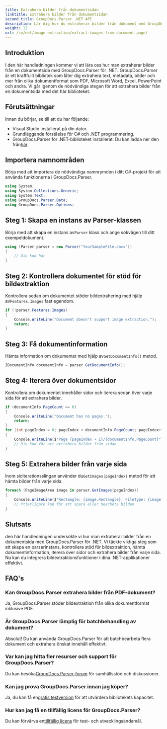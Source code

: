 ```yaml
---
title: Extrahera bilder från dokumentsidan
linktitle: Extrahera bilder från dokumentsidan
second_title: GroupDocs.Parser .NET API
description: Lär dig hur du extraherar bilder från dokument med GroupDocs.Parser för .NET. Förbättra dina dokumentbehandlingsmöjligheter.
weight: 12
url: /sv/net/image-extraction/extract-images-from-document-page/
---
```

## Introduktion
I den här handledningen kommer vi att lära oss hur man extraherar bilder från en dokumentsida med GroupDocs.Parser för .NET. GroupDocs.Parser är ett kraftfullt bibliotek som låter dig extrahera text, metadata, bilder och mer från olika dokumentformat som PDF, Microsoft Word, Excel, PowerPoint och andra. Vi går igenom de nödvändiga stegen för att extrahera bilder från en dokumentsida med det här biblioteket.
## Förutsättningar
Innan du börjar, se till att du har följande:
- Visual Studio installerat på din dator.
- Grundläggande förståelse för C# och .NET programmering.
- GroupDocs.Parser för .NET-biblioteket installerat. Du kan ladda ner den från[här](https://releases.groupdocs.com/parser/net/).

## Importera namnområden
Börja med att importera de nödvändiga namnrymden i ditt C#-projekt för att använda funktionerna i GroupDocs.Parser.
```csharp
using System;
using System.Collections.Generic;
using System.Text;
using GroupDocs.Parser.Data;
using GroupDocs.Parser.Options;
```
## Steg 1: Skapa en instans av Parser-klassen
 Börja med att skapa en instans av`Parser` klass och ange sökvägen till ditt exempeldokument.
```csharp
using (Parser parser = new Parser("YourSampleFile.docx"))
{
    // Din kod här
}
```
## Steg 2: Kontrollera dokumentet för stöd för bildextraktion
 Kontrollera sedan om dokumentet stöder bildextrahering med hjälp av`Features.Images` fast egendom.
```csharp
if (!parser.Features.Images)
{
    Console.WriteLine("Document doesn't support image extraction.");
    return;
}
```
## Steg 3: Få dokumentinformation
 Hämta information om dokumentet med hjälp av`GetDocumentInfo()` metod.
```csharp
IDocumentInfo documentInfo = parser.GetDocumentInfo();
```
## Steg 4: Iterera över dokumentsidor
Kontrollera om dokumentet innehåller sidor och iterera sedan över varje sida för att extrahera bilder.
```csharp
if (documentInfo.PageCount == 0)
{
    Console.WriteLine("Document has no pages.");
    return;
}
for (int pageIndex = 0; pageIndex < documentInfo.PageCount; pageIndex++)
{
    Console.WriteLine($"Page {pageIndex + 1}/{documentInfo.PageCount}");
    // Din kod för att extrahera bilder från sidan
}
```
## Steg 5: Extrahera bilder från varje sida
 Inom siditerationsslingan använder du`GetImages(pageIndex)` metod för att hämta bilder från varje sida.
```csharp
foreach (PageImageArea image in parser.GetImages(pageIndex))
{
    Console.WriteLine($"Rectangle: {image.Rectangle}, FileType: {image.FileType}");
    // Ytterligare kod för att spara eller bearbeta bilden
}
```

## Slutsats
den här handledningen undersökte vi hur man extraherar bilder från en dokumentsida med GroupDocs.Parser för .NET. Vi täckte viktiga steg som att skapa en parserinstans, kontrollera stöd för bildextraktion, hämta dokumentinformation, iterera över sidor och extrahera bilder från varje sida. Nu kan du integrera bildextraktionsfunktioner i dina .NET-applikationer effektivt.

## FAQ's
### Kan GroupDocs.Parser extrahera bilder från PDF-dokument?
Ja, GroupDocs.Parser stöder bildextraktion från olika dokumentformat inklusive PDF.
### Är GroupDocs.Parser lämplig för batchbehandling av dokument?
Absolut! Du kan använda GroupDocs.Parser för att batchbearbeta flera dokument och extrahera önskat innehåll effektivt.
### Var kan jag hitta fler resurser och support för GroupDocs.Parser?
 Du kan besöka[GroupDocs.Parser-forum](https://forum.groupdocs.com/c/parser/17) för samhällsstöd och diskussioner.
### Kan jag prova GroupDocs.Parser innan jag köper?
 Ja, du kan få en[gratis testversion](https://releases.groupdocs.com/) för att utvärdera bibliotekets kapacitet.
### Hur kan jag få en tillfällig licens för GroupDocs.Parser?
 Du kan förvärva en[tillfällig licens](https://purchase.groupdocs.com/temporary-license/) för test- och utvecklingsändamål.